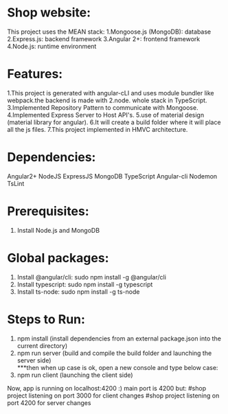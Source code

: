 # Shop website:
This project uses the MEAN stack:
1.Mongoose.js (MongoDB): database
2.Express.js: backend framework
3.Angular 2+: frontend framework
4.Node.js: runtime environment

# Features:
1.This project is generated with angular-cLI and uses module bundler like webpack.the backend is made with 2.node. whole stack in TypeScript.
3.Implemented Repository Pattern to communicate with Mongoose.
4.Implemented Express Server to Host API's.
5.use of material design (material library for angular).
6.It will create a build folder where it will place all the js files.
7.This project implemented in HMVC architecture.

# Dependencies:
Angular2+
NodeJS
ExpressJS
MongoDB
TypeScript
Angular-cli
Nodemon
TsLint

# Prerequisites:
1. Install Node.js and MongoDB

# Global packages:
1. Install @angular/cli: sudo npm install -g @angular/cli
2. Install typescript: sudo npm install -g typescript
3. Install ts-node: sudo npm install -g ts-node

# Steps to Run: 
1. npm install (install dependencies from an external package.json into the current directory)
2. npm run server (build and compile the build folder and launching the server side) <br>
***then when up case is ok, open a new console and type below case:
3. npm run client (launching the client side)

Now, app is running on localhost:4200 :)
main port is 4200 but:
	#shop project listening on port 3000 for client changes
	#shop project listening on port 4200 for server changes




